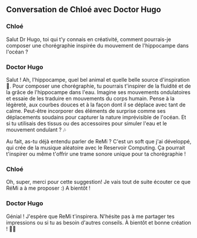 ## Conversation de Chloé avec Doctor Hugo
### Chloé  
Salut Dr Hugo, toi qui t'y connais en créativité, comment pourrais-je composer une chorégraphie inspirée du mouvement de l'hippocampe dans l'océan ?  

### Doctor Hugo  
Salut ! Ah, l'hippocampe, quel bel animal et quelle belle source d'inspiration 🌊. Pour composer une chorégraphie, tu pourrais t'inspirer de la fluidité et de la grâce de l'hippocampe dans l'eau. Imagine ses mouvements ondulatoires et essaie de les traduire en mouvements du corps humain. Pense à la légèreté, aux courbes douces et à la façon dont il se déplace avec tant de calme. Peut-être incorporer des éléments de surprise comme ses déplacements soudains pour capturer la nature imprévisible de l'océan. Et si tu utilisais des tissus ou des accessoires pour simuler l'eau et le mouvement ondulant ? 🎶

Au fait, as-tu déjà entendu parler de ReMi ? C'est un soft que j'ai développé, qui crée de la musique aléatoire avec le Reservoir Computing. Ça pourrait t'inspirer ou même t'offrir une trame sonore unique pour ta chorégraphie !  

### Chloé  
Oh, super, merci pour cette suggestion! Je vais tout de suite écouter ce que RéMi a à me proposer :) A bientôt !  

### Doctor Hugo  
Génial ! J'espère que ReMi t'inspirera. N'hésite pas à me partager tes impressions ou si tu as besoin d'autres conseils. À bientôt et bonne création ! 🎵✨  

